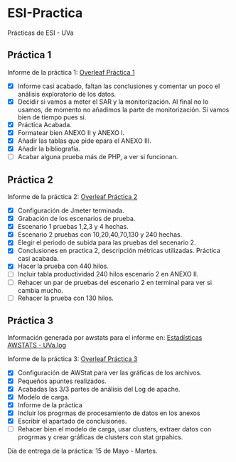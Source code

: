 # ESI-Practica
Prácticas de ESI - UVa

## Práctica 1
Informe de la práctica 1: [Overleaf Práctica 1](https://v2.overleaf.com/read/xmxxsjfhsngk)
- [x] Informe casi acabado, faltan las conclusiones y comentar un poco el análisis exploratorio de los datos.
- [x] Decidir si vamos a meter el SAR y la monitorización. Al final no lo usamos, de momento no añadimos la parte de monitorización. Si vamos bien de tiempo pues si. 
- [x] Práctica Acabada.
- [x] Formatear bien ANEXO II y ANEXO I. 
- [x] Añadir las tablas que pide epara el ANEXO III.
- [x] Añadir la bibliografía.
- [ ] Acabar alguna prueba más de PHP, a ver si funcionan.

## Práctica 2
Informe de la práctica 2: [Overleaf Práctica 2](https://v2.overleaf.com/read/sqrgxzmbmswh)
- [x] Configuración de Jmeter terminada.
- [x] Grabación de los escenarios de prueba.
- [x] Escenario 1 pruebas 1,2,3 y 4 hechas.
- [x] Escenario 2 pruebas con 10,20,40,70,130 y 240 hechas.
- [x] Elegir el periodo de subida para las pruebas del secenario 2.
- [x] Conclusiones en practica 2, descripción métricas utilizadas. Práctica casi acabada. 
- [x] Hacer la prueba con 440 hilos.
- [ ] Incluir tabla productividad 240 hilos escenario 2 en ANEXO II.
- [ ] Rehacer un par de pruebas del escenario 2 en terminal para ver si cambia mucho.
- [ ] Rehacer la prueba con 130 hilos.

## Práctica 3
Información generada por awstats para el informe en: [Estadísticas AWSTATS - UVa.log](https://v2.overleaf.com/read/rfzzvgpdrsss)

Informe de la práctica 3: [Overleaf Práctica 3](https://www.overleaf.com/16172410khmmkrdjqbzm#/61845567/)
- [x] Configuración de AWStat para ver las gráficas de los archivos.
- [x] Pequeños apuntes realizados.
- [x] Acabadas las 3/3 partes de análisis del Log de apache.
- [x] Modelo de carga.
- [x] Informe de la práctica
- [x] Incluir los progrmas de procesamiento de datos en los anexos
- [x] Escribir el apartado de conclusiones.
- [ ] Rehacer bien el modelo de carga, usar clusters, extraer datos con progrmas y crear gráficas de clusters con stat grpahics.  

Día de entrega de la práctica: 15 de Mayo - Martes.


